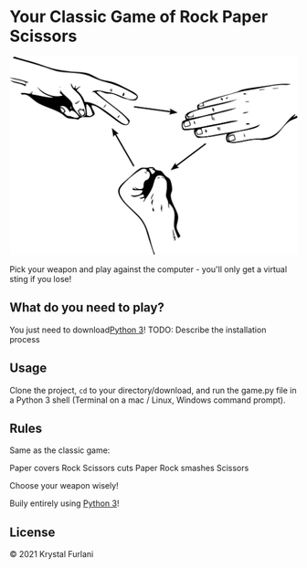 
# Your Classic Game of Rock Paper Scissors
<img src="image/RPS.png" alt="photo of rock paper scissors">

Pick your weapon and play against the computer - you'll only get a virtual sting if you lose!

## What do you need to play?

You just need to download<a href="https://www.python.org/downloads/" rel="nofollow">Python 3</a>!
TODO: Describe the installation process


## Usage

Clone the project, <code>cd</code> to your directory/download, and run the game.py file in a Python 3 shell (Terminal on a mac / Linux, Windows command prompt).

## Rules

Same as the classic game:

Paper covers Rock  Scissors cuts Paper  Rock smashes Scissors

Choose your weapon wisely!

Buily entirely using <a href="https://www.python.org/doc/" rel="nofollow">Python 3</a>!

## License
© 2021 Krystal Furlani
